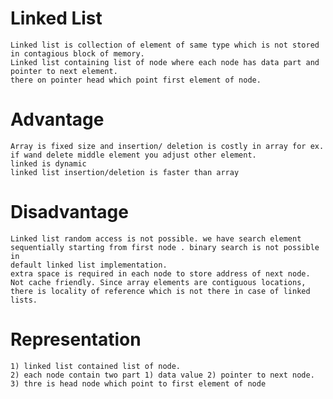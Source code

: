 

#  Linked List

    Linked list is collection of element of same type which is not stored in contagious block of memory.
    Linked list containing list of node where each node has data part and pointer to next element.
    there on pointer head which point first element of node.


# Advantage
    Array is fixed size and insertion/ deletion is costly in array for ex. if wand delete middle element you adjust other element.
    linked is dynamic
    linked list insertion/deletion is faster than array

# Disadvantage

    Linked list random access is not possible. we have search element sequentially starting from first node . binary search is not possible in
    default linked list implementation.
    extra space is required in each node to store address of next node.
    Not cache friendly. Since array elements are contiguous locations, there is locality of reference which is not there in case of linked lists.


# Representation

    1) linked list contained list of node.
    2) each node contain two part 1) data value 2) pointer to next node.
    3) thre is head node which point to first element of node
